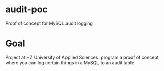 # audit-poc
Proof of concept for MySQL audit logging 

# Goal
Project at HZ University of Applied Sciences: program a proof of concept where you can log certain things in a MySQL to an audit table
